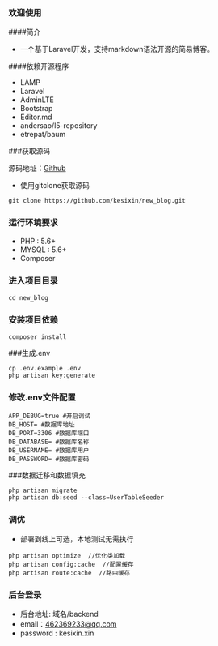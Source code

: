 ### 欢迎使用
####简介
* 一个基于Laravel开发，支持markdown语法开源的简易博客。

####依赖开源程序
* LAMP
* Laravel
* AdminLTE
* Bootstrap
* Editor.md
* andersao/l5-repository
* etrepat/baum

###获取源码

源码地址：[Github](https://github.com/kesixin/new_blog)

* 使用gitclone获取源码

```
git clone https://github.com/kesixin/new_blog.git
```

### 运行环境要求
* PHP : 5.6+
* MYSQL : 5.6+
* Composer

### 进入项目目录

```
cd new_blog
```

### 安装项目依赖

```
composer install
```

###生成.env

```
cp .env.example .env
php artisan key:generate
```

### 修改.env文件配置

```
APP_DEBUG=true #开启调试
DB_HOST= #数据库地址
DB_PORT=3306 #数据库端口
DB_DATABASE= #数据库名称
DB_USERNAME= #数据库用户
DB_PASSWORD= #数据库密码
```

###数据迁移和数据填充

```
php artisan migrate
php artisan db:seed --class=UserTableSeeder
```

### 调优
* 部署到线上可选，本地测试无需执行

```
php artisan optimize  //优化类加载
php artisan config:cache  //配置缓存
php artisan route:cache  //路由缓存
```

### 后台登录

* 后台地址: 域名/backend
* email：462369233@qq.com
* password : kesixin.xin
